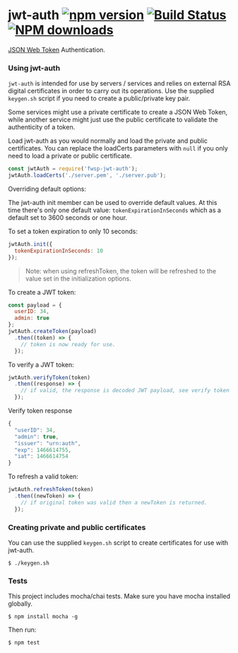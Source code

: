 # jwt-auth [![npm version](https://badge.fury.io/js/fwsp-jwt-auth.svg)](https://badge.fury.io/js/fwsp-jwt-auth) [![Build Status](https://travis-ci.org/flywheelsports/fwsp-jwt-auth.svg?branch=master)](https://travis-ci.org/flywheelsports/fwsp-jwt-auth) <span class="badge-npmdownloads"><a href="https://npmjs.org/package/fwsp-jwt-auth" title="View this project on NPM"><img src="https://img.shields.io/npm/dm/fwsp-jwt-auth.svg" alt="NPM downloads" /></a></span>

[JSON Web Token](https://en.wikipedia.org/wiki/JSON_Web_Token) Authentication.

### Using jwt-auth
`jwt-auth` is intended for use by servers / services and relies on external RSA digital certificates in order to carry out its operations.
Use the supplied `keygen.sh` script if you need to create a public/private key pair.

Some services might use a private certificate to create a JSON Web Token, while another service might just use the public certificate to validate the authenticity of a token.

Load jwt-auth as you would normally and load the private and public certificates.  You can replace the loadCerts parameters with `null` if you only need to load a private or public certificate.

```javascript
const jwtAuth = require('fwsp-jwt-auth');
jwtAuth.loadCerts('./server.pem', './server.pub');
```

Overriding default options:

The jwt-auth init member can be used to override default values. At this time there's only one default value: `tokenExpirationInSeconds` which as a default set to 3600 seconds or one hour.

To set a token expiration to only 10 seconds:

```javascript
jwtAuth.init({
  tokenExpirationInSeconds: 10
});
```
> Note: when using refreshToken, the token will be refreshed to the value set in the initialization options.

To create a JWT token:

```javascript
const payload = {
  userID: 34,
  admin: true
};
jwtAuth.createToken(payload)
  .then((token) => {
    // token is now ready for use.
  });
```

To verify a JWT token:

```javascript
jwtAuth.verifyToken(token)
  .then((response) => {
    // if valid, the response is decoded JWT payload, see verify token response below.
  });
```

Verify token response
```javascript
{
  "userID": 34,
  "admin": true,
  "issuer": "urn:auth",
  "exp": 1466614755,
  "iat": 1466614754
}
```

To refresh a valid token:

```javascript
jwtAuth.refreshToken(token)
  .then((newToken) => {
    // if original token was valid then a newToken is returned.
  });
```

### Creating private and public certificates
You can use the supplied `keygen.sh` script to create certificates for use with jwt-auth.

```shell
$ ./keygen.sh
```

### Tests
This project includes mocha/chai tests.  Make sure you have mocha installed globally.

```shell
$ npm install mocha -g
```

Then run:

```shell
$ npm test
```
